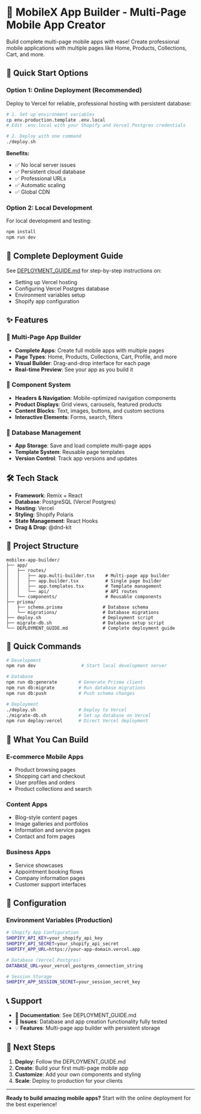 # 📱 MobileX App Builder - Multi-Page Mobile App Creator

Build complete multi-page mobile apps with ease! Create professional mobile applications with multiple pages like Home, Products, Collections, Cart, and more.

## 🚀 Quick Start Options

### Option 1: Online Deployment (Recommended)
Deploy to Vercel for reliable, professional hosting with persistent database:

```bash
# 1. Set up environment variables
cp env.production.template .env.local
# Edit .env.local with your Shopify and Vercel Postgres credentials

# 2. Deploy with one command
./deploy.sh
```

**Benefits:**
- ✅ No local server issues
- ✅ Persistent cloud database
- ✅ Professional URLs
- ✅ Automatic scaling
- ✅ Global CDN

### Option 2: Local Development
For local development and testing:

```bash
npm install
npm run dev
```

## 📖 Complete Deployment Guide

See [DEPLOYMENT_GUIDE.md](./DEPLOYMENT_GUIDE.md) for step-by-step instructions on:
- Setting up Vercel hosting
- Configuring Vercel Postgres database
- Environment variables setup
- Shopify app configuration

## ✨ Features

### 🎯 Multi-Page App Builder
- **Complete Apps**: Create full mobile apps with multiple pages
- **Page Types**: Home, Products, Collections, Cart, Profile, and more
- **Visual Builder**: Drag-and-drop interface for each page
- **Real-time Preview**: See your app as you build it

### 🧩 Component System
- **Headers & Navigation**: Mobile-optimized navigation components
- **Product Displays**: Grid views, carousels, featured products
- **Content Blocks**: Text, images, buttons, and custom sections
- **Interactive Elements**: Forms, search, filters

### 💾 Database Management
- **App Storage**: Save and load complete multi-page apps
- **Template System**: Reusable page templates
- **Version Control**: Track app versions and updates

## 🛠 Tech Stack

- **Framework**: Remix + React
- **Database**: PostgreSQL (Vercel Postgres)
- **Hosting**: Vercel
- **Styling**: Shopify Polaris
- **State Management**: React Hooks
- **Drag & Drop**: @dnd-kit

## 📁 Project Structure

```
mobilex-app-builder/
├── app/
│   ├── routes/
│   │   ├── app.multi-builder.tsx    # Multi-page app builder
│   │   ├── app.builder.tsx          # Single page builder
│   │   ├── app.templates.tsx        # Template management
│   │   └── api/                     # API routes
│   └── components/                  # Reusable components
├── prisma/
│   ├── schema.prisma               # Database schema
│   └── migrations/                 # Database migrations
├── deploy.sh                       # Deployment script
├── migrate-db.sh                   # Database setup script
└── DEPLOYMENT_GUIDE.md             # Complete deployment guide
```

## 🚀 Quick Commands

```bash
# Development
npm run dev                 # Start local development server

# Database
npm run db:generate        # Generate Prisma client
npm run db:migrate         # Run database migrations
npm run db:push            # Push schema changes

# Deployment
./deploy.sh                # Deploy to Vercel
./migrate-db.sh            # Set up database on Vercel
npm run deploy:vercel      # Direct Vercel deployment
```

## 🎉 What You Can Build

### E-commerce Mobile Apps
- Product browsing pages
- Shopping cart and checkout
- User profiles and orders
- Product collections and search

### Content Apps
- Blog-style content pages
- Image galleries and portfolios
- Information and service pages
- Contact and form pages

### Business Apps
- Service showcases
- Appointment booking flows
- Company information pages
- Customer support interfaces

## 🔧 Configuration

### Environment Variables (Production)
```bash
# Shopify App Configuration
SHOPIFY_API_KEY=your_shopify_api_key
SHOPIFY_API_SECRET=your_shopify_api_secret
SHOPIFY_APP_URL=https://your-app-domain.vercel.app

# Database (Vercel Postgres)
DATABASE_URL=your_vercel_postgres_connection_string

# Session Storage
SHOPIFY_APP_SESSION_SECRET=your_session_secret_key
```

## 📞 Support

- 📖 **Documentation**: See DEPLOYMENT_GUIDE.md
- 🐛 **Issues**: Database and app creation functionality fully tested
- 💡 **Features**: Multi-page app builder with persistent storage

## 🎯 Next Steps

1. **Deploy**: Follow the DEPLOYMENT_GUIDE.md
2. **Create**: Build your first multi-page mobile app
3. **Customize**: Add your own components and styling
4. **Scale**: Deploy to production for your clients

---

**Ready to build amazing mobile apps?** Start with the online deployment for the best experience!
